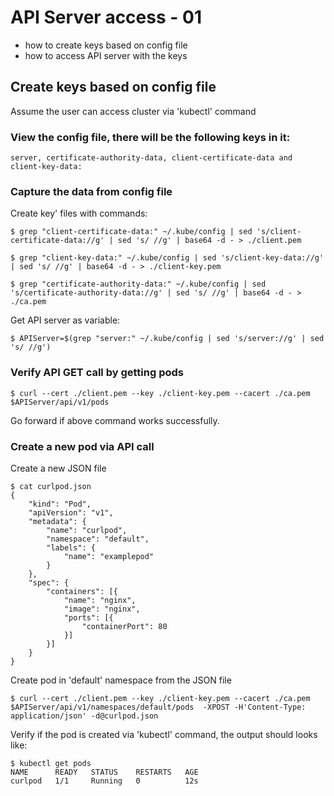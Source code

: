 # API Server access - 01
- how to create keys based on config file
- how to access API server with the keys

## Create keys based on config file
Assume the user can access cluster via 'kubectl' command

### View the config file, there will be the following keys in it:
    server, certificate-authority-data, client-certificate-data and client-key-data: 
    
### Capture the data from config file
Create key' files with commands:
~~~
$ grep "client-certificate-data:" ~/.kube/config | sed 's/client-certificate-data://g' | sed 's/ //g' | base64 -d - > ./client.pem
   
$ grep "client-key-data:" ~/.kube/config | sed 's/client-key-data://g' | sed 's/ //g' | base64 -d - > ./client-key.pem
   
$ grep "certificate-authority-data:" ~/.kube/config | sed 's/certificate-authority-data://g' | sed 's/ //g' | base64 -d - > ./ca.pem
~~~   
Get API server as variable:
~~~
$ APIServer=$(grep "server:" ~/.kube/config | sed 's/server://g' | sed 's/ //g')
~~~

### Verify API GET call by getting pods
~~~
$ curl --cert ./client.pem --key ./client-key.pem --cacert ./ca.pem $APIServer/api/v1/pods
~~~

Go forward if above command works successfully.

### Create a new pod via API call
Create a new JSON file
~~~
$ cat curlpod.json
{
	"kind": "Pod",
	"apiVersion": "v1",
	"metadata": {
		"name": "curlpod",
		"namespace": "default",
		"labels": {
			"name": "examplepod"
		}
	},
	"spec": {
		"containers": [{
			"name": "nginx",
			"image": "nginx",
			"ports": [{
				"containerPort": 80
			}]
		}]
	}
}
~~~
Create pod in 'default' namespace from the JSON file
~~~
$ curl --cert ./client.pem --key ./client-key.pem --cacert ./ca.pem $APIServer/api/v1/namespaces/default/pods  -XPOST -H'Content-Type: application/json' -d@curlpod.json
~~~
Verify if the pod is created via 'kubectl' command, the output should looks like:
~~~
$ kubectl get pods
NAME      READY   STATUS    RESTARTS   AGE
curlpod   1/1     Running   0          12s
~~~